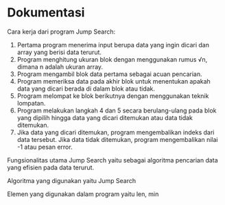 # Dokumentasi

Cara kerja dari program Jump Search:
1. Pertama program menerima input berupa data yang ingin dicari dan array yang berisi data terurut.
2. Program menghitung ukuran blok dengan menggunakan rumus √n, dimana n adalah ukuran array.
3. Program mengambil blok data pertama sebagai acuan pencarian.
4. Program memeriksa data pada akhir blok untuk menentukan apakah data yang dicari berada di dalam blok atau tidak.
5. Program melompat ke blok berikutnya dengan menggunakan teknik lompatan.
6. Program melakukan langkah 4 dan 5 secara berulang-ulang pada blok yang dipilih hingga data yang dicari ditemukan atau data tidak ditemukan.
7. Jika data yang dicari ditemukan, program mengembalikan indeks dari data tersebut. Jika data tidak ditemukan, program mengembalikan nilai -1 atau pesan error.

Fungsionalitas utama Jump Search yaitu sebagai algoritma pencarian data yang efisien pada data terurut.

Algoritma yang digunakan yaitu Jump Search

Elemen yang digunakan dalam program yaitu len, min
